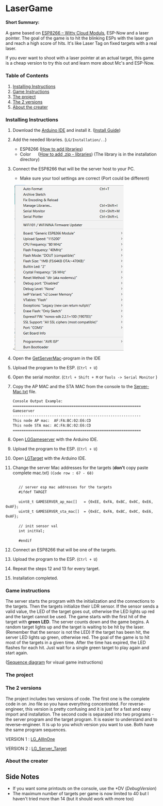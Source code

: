 # LaserGame
#### Short Summary:
A game based on [ESP8266 – Witty Cloud Moduls](https://www.ebay.de/itm/ESP8266-Serial-WIFI-Witty-Cloud-Development-Board-ESP-12F-Module-MINI-nodemcu/173615398063?_trkparms=aid%3D1110001%26algo%3DSPLICE.SIM%26ao%3D2%26asc%3D20160323102634%26meid%3D3aa4e928f3964fcbb2f8c6cbc12c2c0f%26pid%3D100623%26rk%3D2%26rkt%3D6%26sd%3D222081069541%26itm%3D173615398063%26pmt%3D0%26noa%3D1%26pg%3D2047675&_trksid=p2047675.c100623.m-1), ESP-Now and a laser pointer. The goal of the game is to hit the blinking ESPs with the laser gun and reach a high score of hits.
It's like Laser Tag on fixed targets with a real laser.

If you ever want to shoot with a laser pointer at an actual target, this game is a cheap version to try this out and learn more about Mc's and ESP-Now.



### Table of Contents

   1. [Installing Instructions](README.md#installing-instructions)
   2. [Game Instructions](README.md#game-instructions)
   3. [The project](README.md#the-project)
   4. [The 2 versions](README.md#the-2-versions)
   5. [About the creater](README.md#about-the-creater)

### Installing Instructions

1. Download the [Arduino IDE](https://www.arduino.cc/en/main/software) and install it. ([Install Guide](https://www.arduino.cc/en/Guide/HomePage))

2. Add the needed libraries. (`LG/Installation/..`) 

   - ESP8266 ([How to add libraries](https://randomnerdtutorials.com/how-to-install-esp8266-board-arduino-ide/))
   - Color   &nbsp; &nbsp; &nbsp;([How to add .zip - libraries](https://www.arduino.cc/en/Guide/Libraries))  (The library is in the installation directory)
   
3. Connect the ESP8266 that will be the server host to your PC.

   - Make sure your tool settings are correct (Port could be different)
   
   -![Settings in Tools](../SecretFiles/Settings%20for%20Tools.png)

4. Open the [GetServerMac](../Installation/GetServerMac)-program in the IDE

5. Upload the program to the ESP. (`Ctrl + U`)

6. Open the serial monitor. (`Ctrl + Shift + M` or `Tools -> Serial Monitor` )

7. Copy the AP MAC and the STA MAC from the console to the [Server-Mac.txt](../Installation/Server-Mac.txt) file.

   ```
   Console Output Example:
   ===========================================================
   Gameserver
   -----------------------------------------------------------
   This node AP mac:  AF:FA:BC:02:E6:CD
   This node STA mac: AC:FA:BC:02:E6:CD
   ===========================================================
   ```
   
  8. Open [LGGameserver](../Game/LGGameserver/LGGameserver.ino) with the Arduino IDE.
  
  9. Upload the program to the ESP. (`Ctrl + U`)
  
 10. Open [LGTarget](../Game/LGTarget/LGTarget.ino) with the Arduino IDE.
 
 11. Change the server Mac addresses for the targets (**don't** copy paste complete mac.txt) `(Code row : 67 - 68)`
 ```
  
       // server esp mac addresses for the targets
       #ifdef TARGET

       uint8_t GAMESERVER_ap_mac[]   = {0xEE, 0xFA, 0xBC, 0x0C, 0xE6, 0xAF}; 
       uint8_t GAMESERVER_sta_mac[]  = {0xEC, 0xFA, 0xBC, 0x0C, 0xE6, 0xAF};

       // init sensor val
       int initVal;

       #endif
```
    
 12. Connect an ESP8266 that will be one of the targets.
 
 13. Upload the program to the ESP. (`Ctrl + U`)
 
 14. Repeat the steps 12 and 13 for every target.
 
 15. Installation completed.

 ### Game instructions
 
The server starts the program with the initialization and the connections to the targets. Then the targets initialize their LDR sensor. 
If the sensor sends a valid value, the LED of the target goes out, otherwise the LED lights up red and the target cannot be used.
The game starts with the first hit of the target with **green LED**. The server counts down and the game begins.
A random target lights up and the target is waiting to be hit by the laser. (Remember that the sensor is not the LED)
If the target has been hit, the server LED lights up green, otherwise red. The goal of the game is to hit most of the targets in a given time. After the time has expired, the LED flashes for each hit. 
Just wait for a single green target to play again and start again.

([Sequence diagram](LG_SD.pdf) for visual game instructions)
 
 ### The project
 
 ### The 2 versions
 
 The project includes two versions of code. The first one is the complete code in on .ino file so you have everything concentrated. 
 For reverse-engineer, this version is pretty confusing and it is just for a fast and easy import and installation.
 The second code is separated into two programs - the server program and the target program. It is easier to understand and to reverse-engineer.
 It is up to you which version you want to use. Both have the same program sequences.
 
 VERSION 1 : [LG_AllInOne](../Game/LG_AllInOne)
 
 VERSION 2 : [LG_Server_Target](../Game/LG_Server_Target)

 ### About the creater
      

## Side Notes
* If you want some printouts on the console, use the \*DV (_DebugVersion_)
* The maximum number of targets per game is now limited to 40 but I haven't tried more than 14 (but it should work with more too) 


